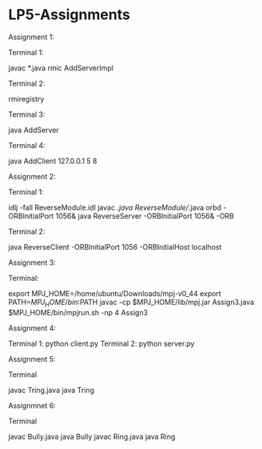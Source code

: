 # LP5-Assignments

Assignment 1:

Terminal 1:

javac *.java
rmic AddServerImpl

Terminal 2: 

rmiregistry

Terminal 3: 

java AddServer

Terminal 4: 

java AddClient 127.0.0.1 5 8

Assignment 2:

Terminal 1:

idlj -fall ReverseModule.idl 
javac *.java ReverseModule/*.java
orbd -ORBInitialPort 1056&
java ReverseServer -ORBInitialPort 1056& -ORB


Terminal 2:

java ReverseClient -ORBInitialPort 1056 -ORBInitialHost localhost


Assignment 3:

Terminal: 

export MPJ_HOME=/home/ubuntu/Downloads/mpj-v0_44
export PATH=$MPJ_HOME/bin:$PATH
javac -cp $MPJ_HOME/lib/mpj.jar Assign3.java
$MPJ_HOME/bin/mpjrun.sh -np 4 Assign3

Assignment 4:

Terminal 1:
python client.py
Terminal 2:
python server.py


Assignment 5:

Terminal 

javac Tring.java
java Tring

Assignmnet 6:

Terminal

javac Bully.java
java Bully
javac Ring.java
java Ring


